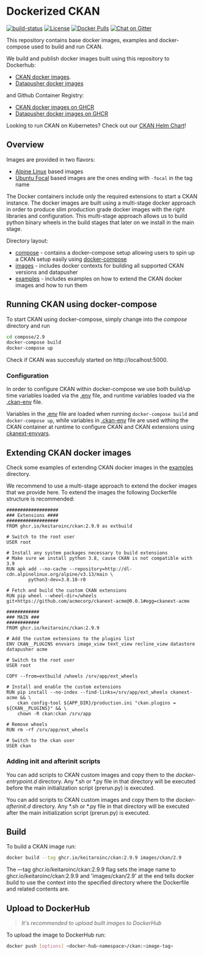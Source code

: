 # Dockerized CKAN 

[![build-status](https://github.com/keitaroinc/docker-ckan/workflows/Docker%20Image%20Build/badge.svg?branch=master)](https://github.com/keitaroinc/docker-ckan/actions) [![License][]][1] [![Docker Pulls][]][2] [![Chat on Gitter][]][3]
    
This repository contains base docker images, examples and docker-compose used to build and run CKAN. 

We build and publish docker images built using this repository to Dockerhub:
- [CKAN docker images](https://hub.docker.com/r/keitaro/ckan). 
- [Datapusher docker images](https://hub.docker.com/r/keitaro/ckan-datapusher)

and Github Container Registry:
- [CKAN docker images on GHCR](https://github.com/orgs/keitaroinc/packages/container/package/ckan)
- [Datapusher docker images on GHCR](https://github.com/orgs/keitaroinc/packages/container/package/datapusher)

Looking to run CKAN on Kubernetes? Check out our [CKAN Helm Chart](https://github.com/keitaroinc/ckan-helm)!

## Overview
Images are provided in two flavors:
- [Alpine Linux](https://alpinelinux.org/) based images
- [Ubuntu Focal](https://ubuntu.com/) based images are the ones ending with `-focal` in the tag name

The Docker containers include only the required extensions to start a CKAN instance. The docker images are built using a multi-stage docker approach in order to produce slim production grade docker images with the right libraries and configuration. This multi-stage approach allows us to build python binary wheels in the build stages that later on we install in the main stage.

Directory layout:
- [compose](./compose) - contains a docker-compose setup allowing users to spin up a CKAN setup easily using [docker-compose](https://docs.docker.com/compose/)
- [images](./images) - includes docker contexts for building all supported CKAN versions and datapusher
- [examples](./examples) - includes examples on how to extend the CKAN docker images and how to run them

## Running CKAN using docker-compose
To start CKAN using docker-compose, simply change into the *compose* directory and run
```sh
cd compose/2.9
docker-compose build
docker-compose up
```
Check if CKAN was succesfuly started on http://localhost:5000. 

### Configuration
In order to configure CKAN within docker-compose we use both build/up time variables loaded via the [.env](./compose/2.9/.env) file, and runtime variables loaded via the [.ckan-env](./compose/2.9/.ckan-env) file. 

Variables in the [.env](./compose/2.9/.env) file are loaded when running `docker-compose build` and `docker-compose up`, while variables in [.ckan-env](./compose/2.9/.ckan-env) file are used withing the CKAN container at runtime to configure CKAN and CKAN extensions using [ckanext-envvars](https://github.com/okfn/ckanext-envvars).

## Extending CKAN docker images
Check some examples of extending CKAN docker images in the [examples](./examples) directory.

We recommend to use a multi-stage approach to extend the docker images that we provide here. To extend the images the following Dockerfile structure is recommended:
```docker
###################
### Extensions ####
###################
FROM ghcr.io/keitaroinc/ckan:2.9.9 as extbuild

# Switch to the root user
USER root

# Install any system packages necessary to build extensions
# Make sure we install python 3.8, cause CKAN is not compatible with 3.9
RUN apk add --no-cache --repository=http://dl-cdn.alpinelinux.org/alpine/v3.13/main \
        python3-dev=3.8.10-r0 

# Fetch and build the custom CKAN extensions
RUN pip wheel --wheel-dir=/wheels git+https://github.com/acmecorp/ckanext-acme@0.0.1#egg=ckanext-acme

############
### MAIN ###
############
FROM ghcr.io/keitaroinc/ckan:2.9.9

# Add the custom extensions to the plugins list
ENV CKAN__PLUGINS envvars image_view text_view recline_view datastore datapusher acme

# Switch to the root user
USER root

COPY --from=extbuild /wheels /srv/app/ext_wheels

# Install and enable the custom extensions
RUN pip install --no-index --find-links=/srv/app/ext_wheels ckanext-acme && \
    ckan config-tool ${APP_DIR}/production.ini "ckan.plugins = ${CKAN__PLUGINS}" && \
    chown -R ckan:ckan /srv/app

# Remove wheels
RUN rm -rf /srv/app/ext_wheels

# Switch to the ckan user
USER ckan
```

### Adding init and afterinit scripts
You can add scripts to CKAN custom images and copy them to the *docker-entrypoint.d* directory. Any *.sh or *.py file in that directory will be executed before the main initialization script (prerun.py) is executed.

You can add scripts to CKAN custom images and copy them to the *docker-afterinit.d* directory. Any *.sh or *.py file in that directory will be executed after the main initialization script (prerun.py) is executed.

## Build
To build a CKAN image run:
```sh 
docker build --tag ghcr.io/keitaroinc/ckan:2.9.9 images/ckan/2.9
``` 
The –-tag ghcr.io/keitaroinc/ckan:2.9.9 flag sets the image name to ghcr.io/keitaroinc/ckan:2.9.9 and 'images/ckan/2.9'  at the end tells docker build to use the context into the specified directory where the Dockerfile and related contents are.

## Upload to DockerHub
>*It's recommended to upload built images to DockerHub* 

To upload the image to DockerHub run:

```sh 
docker push [options] <docker-hub-namespace>/ckan:<image-tag> 
```

  [License]: https://img.shields.io/badge/license-Apache--2.0-blue.svg?style=flat
  [1]: https://opensource.org/licenses/Apache-2.0
  [Docker Pulls]: https://img.shields.io/docker/pulls/keitaro/ckan.svg?style=flat
  [2]: https://hub.docker.com/r/keitaro/ckan
  [Chat on Gitter]: https://badges.gitter.im/gitterHQ/gitter.svg
  [3]: https://gitter.im/keitaroinc/docker-ckan
